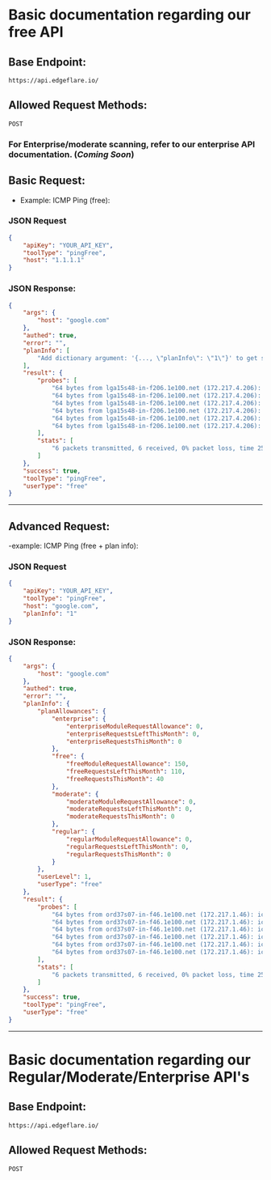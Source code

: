 # Basic documentation regarding our free API

## Base Endpoint:
`https://api.edgeflare.io/`

## Allowed Request Methods:
`POST`

### For Enterprise/moderate scanning, refer to our enterprise API documentation. (*Coming Soon*)


## Basic Request: 
- Example: ICMP Ping (free):

### JSON Request
```json
{
    "apiKey": "YOUR_API_KEY",
    "toolType": "pingFree",
    "host": "1.1.1.1"
}
```

### JSON Response:
```json
{
    "args": {
        "host": "google.com"
    },
    "authed": true,
    "error": "",
    "planInfo": [
        "Add dictionary argument: '{..., \"planInfo\": \"1\"}' to get stats about plan when making requests!"       
    ],
    "result": {
        "probes": [
            "64 bytes from lga15s48-in-f206.1e100.net (172.217.4.206): icmp_seq=1 ttl=118 time=21.2 ms",
            "64 bytes from lga15s48-in-f206.1e100.net (172.217.4.206): icmp_seq=2 ttl=118 time=20.8 ms",
            "64 bytes from lga15s48-in-f206.1e100.net (172.217.4.206): icmp_seq=3 ttl=118 time=21.1 ms",
            "64 bytes from lga15s48-in-f206.1e100.net (172.217.4.206): icmp_seq=4 ttl=118 time=20.7 ms",
            "64 bytes from lga15s48-in-f206.1e100.net (172.217.4.206): icmp_seq=5 ttl=118 time=20.8 ms",
            "64 bytes from lga15s48-in-f206.1e100.net (172.217.4.206): icmp_seq=6 ttl=118 time=21.2 ms"
        ],
        "stats": [
            "6 packets transmitted, 6 received, 0% packet loss, time 2505ms"
        ]
    },
    "success": true,
    "toolType": "pingFree",
    "userType": "free"
}
```

----

## Advanced Request: 
-example: ICMP Ping (free + plan info):

### JSON Request
```json
{
    "apiKey": "YOUR_API_KEY",
    "toolType": "pingFree",
    "host": "google.com",
    "planInfo": "1"
}
```

### JSON Response:
```json
{
    "args": {
        "host": "google.com"
    },
    "authed": true,
    "error": "",
    "planInfo": {
        "planAllowances": {
            "enterprise": {
                "enterpriseModuleRequestAllowance": 0,
                "enterpriseRequestsLeftThisMonth": 0,
                "enterpriseRequestsThisMonth": 0
            },
            "free": {
                "freeModuleRequestAllowance": 150,
                "freeRequestsLeftThisMonth": 110,
                "freeRequestsThisMonth": 40
            },
            "moderate": {
                "moderateModuleRequestAllowance": 0,
                "moderateRequestsLeftThisMonth": 0,
                "moderateRequestsThisMonth": 0
            },
            "regular": {
                "regularModuleRequestAllowance": 0,
                "regularRequestsLeftThisMonth": 0,
                "regularRequestsThisMonth": 0
            }
        },
        "userLevel": 1,
        "userType": "free"
    },
    "result": {
        "probes": [
            "64 bytes from ord37s07-in-f46.1e100.net (172.217.1.46): icmp_seq=1 ttl=119 time=25.1 ms",
            "64 bytes from ord37s07-in-f46.1e100.net (172.217.1.46): icmp_seq=2 ttl=119 time=24.8 ms",
            "64 bytes from ord37s07-in-f46.1e100.net (172.217.1.46): icmp_seq=3 ttl=119 time=24.7 ms",
            "64 bytes from ord37s07-in-f46.1e100.net (172.217.1.46): icmp_seq=4 ttl=119 time=24.8 ms",
            "64 bytes from ord37s07-in-f46.1e100.net (172.217.1.46): icmp_seq=5 ttl=119 time=24.8 ms",
            "64 bytes from ord37s07-in-f46.1e100.net (172.217.1.46): icmp_seq=6 ttl=119 time=24.8 ms"
        ],
        "stats": [
            "6 packets transmitted, 6 received, 0% packet loss, time 2504ms"
        ]
    },
    "success": true,
    "toolType": "pingFree",
    "userType": "free"
}

```

----

# Basic documentation regarding our Regular/Moderate/Enterprise API's

## Base Endpoint:
`https://api.edgeflare.io/`

## Allowed Request Methods:
`POST`

